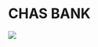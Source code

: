 # CHAS BANK

[![](https://markdown-videos-api.jorgenkh.no/youtube/{MVJR_RebZi8})](https://youtu.be/{MVJR_RebZi8})
